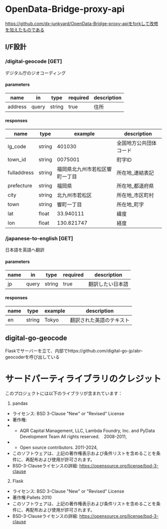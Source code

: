 # OpenData-Bridge-proxy-api
https://github.com/dx-junkyard/OpenData-Bridge-proxy-apiをforkして改修を加えたものである

## I/F設計
### /digital-geocode [GET]
デジタル庁のジオコーディング
#### parameters
| name | in | type | required | description |
| -- | -- | -- | -- | -- |
| address | query | string | true | 住所 |

#### responses
| name | type | example | description |
| -- | -- | -- | -- |
| lg_code | string | 401030 | 全国地方公共団体コード |
| town_id | string | 0075001 | 町字ID |
| fulladdress | string | 福岡県北九州市若松区響町一丁目 | 所在地_連結表記 |
| prefecture | string | 福岡県 | 所在地_都道府県 |
| city | string | 北九州市若松区 | 所在地_市区町村 |
| town | string | 響町一丁目 | 所在地_町字 |
| lat | float | 33.940111 | 緯度 |
| lon | float | 130.821747 | 経度 |

### /japanese-to-english [GET]
日本語を英語へ翻訳
#### parameters
| name | in | type | required | description |
| -- | -- | -- | -- | -- |
| jp | query | string | true | 翻訳したい日本語 |

#### responses
| name | type | example | description |
| -- | -- | -- | -- |
| en | string | Tokyo | 翻訳された英語のテキスト |


## digital-go-geocode
Flaskでサーバーを立て、内部でhttps://github.com/digital-go-jp/abr-geocoderを呼び出している

# サードパーティライブラリのクレジット
このプロジェクトには以下のライブラリが含まれています：
1. pandas
- ライセンス: BSD 3-Clause "New" or "Revised" License
- 著作権:
- - AQR Capital Management, LLC, Lambda Foundry, Inc. and PyData Development Team
All rights reserved.　2008-2011,
- - Open source contributors. 2011-2024,
- このソフトウェアは、上記の著作権表示および条件リストを含めることを条件に、再配布および使用が許可されます。
- BSD-3-Clauseライセンスの詳細: https://opensource.org/license/bsd-3-clause
2. Flask
- ライセンス: BSD 3-Clause "New" or "Revised" License
- 著作権:Pallets 2010 
- このソフトウェアは、上記の著作権表示および条件リストを含めることを条件に、再配布および使用が許可されます。
- BSD-3-Clauseライセンスの詳細: https://opensource.org/license/bsd-3-clause
